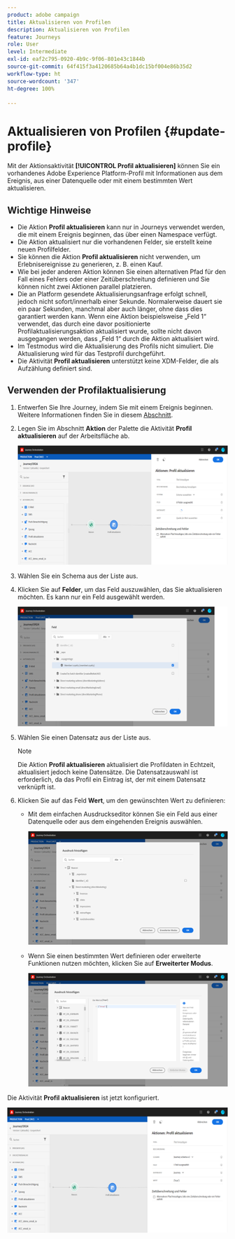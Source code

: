 ```yaml
---
product: adobe campaign
title: Aktualisieren von Profilen
description: Aktualisieren von Profilen
feature: Journeys
role: User
level: Intermediate
exl-id: eaf2c795-0920-4b9c-9f06-801e43c1844b
source-git-commit: 64f415f3a4120685b64a4b1dc15bf004e86b35d2
workflow-type: ht
source-wordcount: '347'
ht-degree: 100%

---
```


# Aktualisieren von Profilen {#update-profile}

Mit der Aktionsaktivität **[!UICONTROL Profil aktualisieren]** können Sie ein vorhandenes Adobe Experience Platform-Profil mit Informationen aus dem Ereignis, aus einer Datenquelle oder mit einem bestimmten Wert aktualisieren.

## Wichtige Hinweise     

* Die Aktion **Profil aktualisieren** kann nur in Journeys verwendet werden, die mit einem Ereignis beginnen, das über einen Namespace verfügt.
* Die Aktion aktualisiert nur die vorhandenen Felder, sie erstellt keine neuen Profilfelder.
* Sie können die Aktion **Profil aktualisieren** nicht verwenden, um Erlebnisereignisse zu generieren, z. B. einen Kauf.
* Wie bei jeder anderen Aktion können Sie einen alternativen Pfad für den Fall eines Fehlers oder einer Zeitüberschreitung definieren und Sie können nicht zwei Aktionen parallel platzieren.
* Die an Platform gesendete Aktualisierungsanfrage erfolgt schnell, jedoch nicht sofort/innerhalb einer Sekunde. Normalerweise dauert sie ein paar Sekunden, manchmal aber auch länger, ohne dass dies garantiert werden kann. Wenn eine Aktion beispielsweise „Feld 1“ verwendet, das durch eine davor positionierte Profilaktualisierungsaktion aktualisiert wurde, sollte nicht davon ausgegangen werden, dass „Feld 1“ durch die Aktion aktualisiert wird.
* Im Testmodus wird die Aktualisierung des Profils nicht simuliert. Die Aktualisierung wird für das Testprofil durchgeführt.
* Die Aktivität **Profil aktualisieren** unterstützt keine XDM-Felder, die als Aufzählung definiert sind.

## Verwenden der Profilaktualisierung

1. Entwerfen Sie Ihre Journey, indem Sie mit einem Ereignis beginnen. Weitere Informationen finden Sie in diesem [Abschnitt](../building-journeys/journey.md).

1. Legen Sie im Abschnitt **Aktion** der Palette die Aktivität **Profil aktualisieren** auf der Arbeitsfläche ab.

   ![](../assets/profileupdate0.png)

1. Wählen Sie ein Schema aus der Liste aus.

1. Klicken Sie auf **Felder**, um das Feld auszuwählen, das Sie aktualisieren möchten. Es kann nur ein Feld ausgewählt werden.

   ![](../assets/profileupdate2.png)

1. Wählen Sie einen Datensatz aus der Liste aus.

   >[!NOTE]
   >
   >Die Aktion **Profil aktualisieren** aktualisiert die Profildaten in Echtzeit, aktualisiert jedoch keine Datensätze. Die Datensatzauswahl ist erforderlich, da das Profil ein Eintrag ist, der mit einem Datensatz verknüpft ist.

1. Klicken Sie auf das Feld **Wert**, um den gewünschten Wert zu definieren:

   * Mit dem einfachen Ausdruckseditor können Sie ein Feld aus einer Datenquelle oder aus dem eingehenden Ereignis auswählen.

     ![](../assets/profileupdate4.png)

   * Wenn Sie einen bestimmten Wert definieren oder erweiterte Funktionen nutzen möchten, klicken Sie auf **Erweiterter Modus**.

     ![](../assets/profileupdate3.png)

Die Aktivität **Profil aktualisieren** ist jetzt konfiguriert.

![](../assets/profileupdate1.png)
